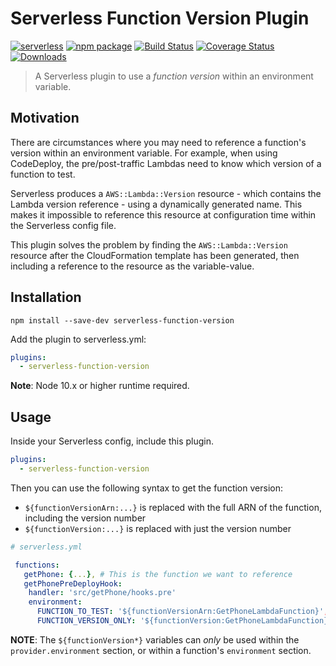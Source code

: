 # Serverless Function Version Plugin

[![serverless][sls-image]][sls-url]
[![npm package][npm-image]][npm-url]
[![Build Status][travis-image]][travis-url]
[![Coverage Status][coveralls-image]][coveralls-url]
[![Downloads][downloads-image]][npm-url]

> A Serverless plugin to use a *function version* within an environment variable.

## Motivation

There are circumstances where you may need to reference a function's version within an environment variable.
For example, when using CodeDeploy, the pre/post-traffic Lambdas need to know which version of a function to test.

Serverless produces a `AWS::Lambda::Version` resource - which contains the Lambda version reference - using
a dynamically generated name. This makes it impossible to reference this resource at configuration time
within the Serverless config file.

This plugin solves the problem by finding the `AWS::Lambda::Version` resource after the CloudFormation template
has been generated, then including a reference to the resource as the variable-value.

## Installation

```
npm install --save-dev serverless-function-version
```

Add the plugin to serverless.yml:

```yaml
plugins:
  - serverless-function-version
```

**Note**: Node 10.x or higher runtime required.

## Usage

Inside your Serverless config, include this plugin.

```yaml
plugins:
  - serverless-function-version    
```

Then you can use the following syntax to get the function version:

- `${functionVersionArn:...}` is replaced with the full ARN of the function, including the version number
- `${functionVersion:...}` is replaced with just the version number

```yaml
# serverless.yml

 functions: 
   getPhone: {...}, # This is the function we want to reference
   getPhonePreDeployHook:
    handler: 'src/getPhone/hooks.pre'
    environment:
      FUNCTION_TO_TEST: '${functionVersionArn:GetPhoneLambdaFunction}', # This is converted to the ARN including the VERSION at deployment-time
      FUNCTION_VERSION_ONLY: '${functionVersion:GetPhoneLambdaFunction}'
```

**NOTE**: The `${functionVersion*}` variables can _only_ be used within the `provider.environment` section,
or within a function's `environment` section. 

[sls-image]: http://public.serverless.com/badges/v3.svg
[sls-url]: http://www.serverless.com
[npm-image]: https://img.shields.io/npm/v/serverless-function-version.svg
[npm-url]: http://npmjs.org/package/serverless-function-version
[travis-image]: https://travis-ci.org/digio/serverless-function-version.svg?branch=master
[travis-url]: https://travis-ci.org/digio/serverless-function-version
[coveralls-image]: https://coveralls.io/repos/github/digio/serverless-function-version/badge.svg?branch=master
[coveralls-url]: https://coveralls.io/github/digio/serverless-function-version?branch=master
[downloads-image]: https://img.shields.io/npm/dm/serverless-function-version.svg
